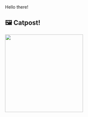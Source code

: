 Hello there!



## 🖼️ Catpost!

<sub>
    <img src="https://cdn2.thecatapi.com/images/e7h.jpg" height="256">
</sub>


